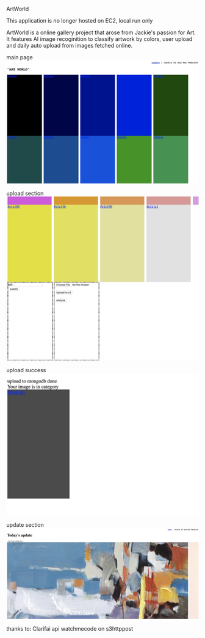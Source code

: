 ArtWorld 

This application is no longer hosted on EC2, local run only

ArtWorld is a online gallery project that arose from Jackie's passion for Art. It features AI image recoginition to classify artwork by colors, user upload and daily auto upload from images fetched online. 

main page
![Image of main](./main.jpeg)

upload section
![Image of upload](./uploadsection.jpeg)

upload success
![Image of uploadsuccess](./uploaddemo.jpg)


update section
![Image of update](./update_today.jpeg)

thanks to:
Clarifai api
watchmecode on s3httppost

